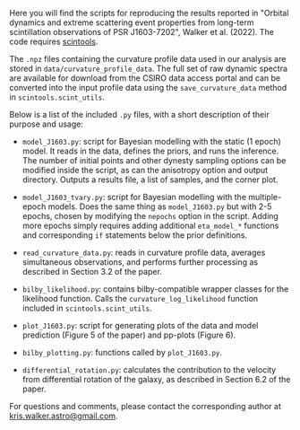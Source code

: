 Here you will find the scripts for reproducing the results reported in "Orbital dynamics and extreme scattering event properties from long-term scintillation observations of PSR J1603-7202", Walker et al. (2022). The code requires [scintools](https://github.com/danielreardon/scintools).

The `.npz` files containing the curvature profile data used in our analysis are stored in `data/curvature_profile_data`. The full set of raw dynamic spectra are available for download from the CSIRO data access portal and can be converted into the input profile data using the `save_curvature_data` method in `scintools.scint_utils`.

Below is a list of the included `.py` files, with a short description of their purpose and usage:

* `model_J1603.py`: script for Bayesian modelling with the static (1 epoch) model. It reads in the data, defines the priors, and runs the inference. The number of initial points and other dynesty sampling options can be modified inside the script, as can the anisotropy option and output directory. Outputs a results file, a list of samples, and the corner plot.

* `model_J1603_tvary.py`: script for Bayesian modelling with the multiple-epoch models. Does the same thing as `model_J1603.py` but with 2-5 epochs, chosen by modifying the `nepochs` option in the script. Adding more epochs simply requires adding additional `eta_model_*` functions and corresponding `if` statements below the prior definitions.

* `read_curvature_data.py`: reads in curvature profile data, averages simultaneous observations, and performs further processing as described in Section 3.2 of the paper.

* `bilby_likelihood.py`: contains bilby-compatible wrapper classes for the likelihood function. Calls the `curvature_log_likelihood` function included in `scintools.scint_utils`.

* `plot_J1603.py`: script for generating plots of the data and model prediction (Figure 5 of the paper) and pp-plots (Figure 6).

* `bilby_plotting.py`: functions called by `plot_J1603.py`.

* `differential_rotation.py`: calculates the contribution to the velocity from differential rotation of the galaxy, as described in Section 6.2 of the paper.

For questions and comments, please contact the corresponding author at kris.walker.astro@gmail.com.
